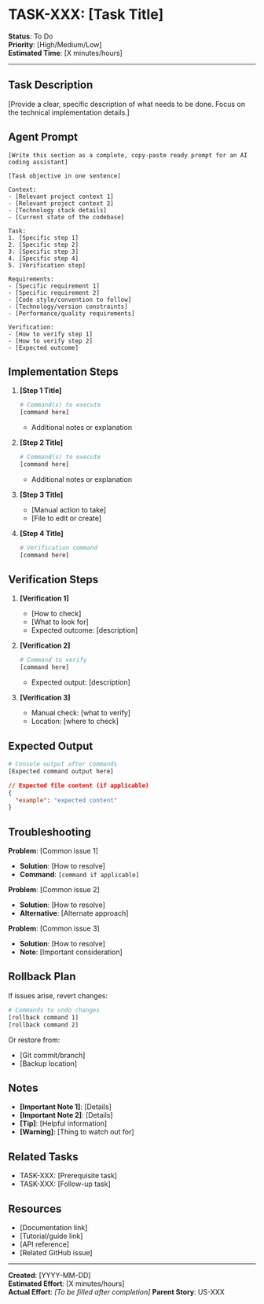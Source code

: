 # TASK-XXX: [Task Title]

**Status**: To Do  
**Priority**: [High/Medium/Low]  
**Estimated Time**: [X minutes/hours]

---

## Task Description

[Provide a clear, specific description of what needs to be done. Focus on the technical implementation details.]

## Agent Prompt

```
[Write this section as a complete, copy-paste ready prompt for an AI coding assistant]

[Task objective in one sentence]

Context:
- [Relevant project context 1]
- [Relevant project context 2]
- [Technology stack details]
- [Current state of the codebase]

Task:
1. [Specific step 1]
2. [Specific step 2]
3. [Specific step 3]
4. [Specific step 4]
5. [Verification step]

Requirements:
- [Specific requirement 1]
- [Specific requirement 2]
- [Code style/convention to follow]
- [Technology/version constraints]
- [Performance/quality requirements]

Verification:
- [How to verify step 1]
- [How to verify step 2]
- [Expected outcome]
```

## Implementation Steps

1. **[Step 1 Title]**

   ```bash
   # Command(s) to execute
   [command here]
   ```

   - Additional notes or explanation

2. **[Step 2 Title]**

   ```bash
   # Command(s) to execute
   [command here]
   ```

   - Additional notes or explanation

3. **[Step 3 Title]**
   - [Manual action to take]
   - [File to edit or create]

4. **[Step 4 Title]**
   ```bash
   # Verification command
   [command here]
   ```

## Verification Steps

1. **[Verification 1]**
   - [How to check]
   - [What to look for]
   - Expected outcome: [description]

2. **[Verification 2]**

   ```bash
   # Command to verify
   [command here]
   ```

   - Expected output: [description]

3. **[Verification 3]**
   - Manual check: [what to verify]
   - Location: [where to check]

## Expected Output

```bash
# Console output after commands
[Expected command output here]
```

```json
// Expected file content (if applicable)
{
  "example": "expected content"
}
```

## Troubleshooting

**Problem**: [Common issue 1]

- **Solution**: [How to resolve]
- **Command**: `[command if applicable]`

**Problem**: [Common issue 2]

- **Solution**: [How to resolve]
- **Alternative**: [Alternate approach]

**Problem**: [Common issue 3]

- **Solution**: [How to resolve]
- **Note**: [Important consideration]

## Rollback Plan

If issues arise, revert changes:

```bash
# Commands to undo changes
[rollback command 1]
[rollback command 2]
```

Or restore from:

- [Git commit/branch]
- [Backup location]

## Notes

- **[Important Note 1]**: [Details]
- **[Important Note 2]**: [Details]
- **[Tip]**: [Helpful information]
- **[Warning]**: [Thing to watch out for]

## Related Tasks

- TASK-XXX: [Prerequisite task]
- TASK-XXX: [Follow-up task]

## Resources

- [Documentation link]
- [Tutorial/guide link]
- [API reference]
- [Related GitHub issue]

---

**Created**: [YYYY-MM-DD]  
**Estimated Effort**: [X minutes/hours]  
**Actual Effort**: _[To be filled after completion]_
**Parent Story**: US-XXX
